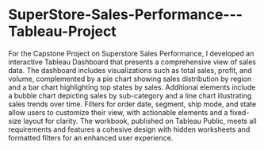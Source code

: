 # SuperStore-Sales-Performance---Tableau-Project
For the Capstone Project on Superstore Sales Performance, I developed an interactive Tableau Dashboard that presents a comprehensive view of sales data. The dashboard includes visualizations such as total sales, profit, and volume, complemented by a pie chart showing sales distribution by region and a bar chart highlighting top states by sales. Additional elements include a bubble chart depicting sales by sub-category and a line chart illustrating sales trends over time. Filters for order date, segment, ship mode, and state allow users to customize their view, with actionable elements and a fixed-size layout for clarity. The workbook, published on Tableau Public, meets all requirements and features a cohesive design with hidden worksheets and formatted filters for an enhanced user experience.
